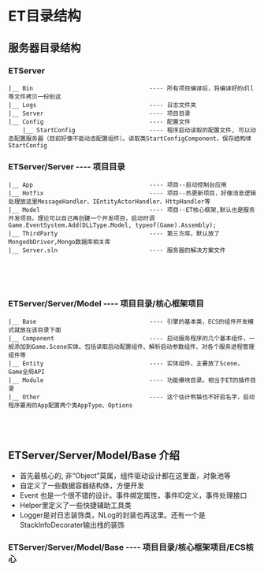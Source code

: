 
ET目录结构
=======




## 服务器目录结构

### ETServer
    |__ Bin                             	---- 所有项目编译后，将编译好的dll等文件拷贝一份到这
    |__ Logs                                ---- 日志文件夹
    |__ Server                              ---- 项目目录
    |__ Config                             	---- 配置文件
    	|__ StartConfig                     ---- 程序启动读取的配置文件, 可以动态配置服务器（目前好像不能动态配置组件）。读取类StartConfigComponent，保存结构体StartConfig




### ETServer/Server ---- 项目目录
    |__ App                             	---- 项目--启动控制台应用
    |__ Hotfix                              ---- 项目--热更新项目，好像消息逻辑处理放这里MessageHandler、IEntityActorHandler、HttpHandler等
    |__ Model                             	---- 项目--ET核心框架,默认也是服务开发项目。理论可以自己再创建一个开发项目，启动时调 Game.EventSystem.Add(DLLType.Model, typeof(Game).Assembly);
    |__ ThirdParty                          ---- 第三方库。默认放了 MongodbDriver,Mongo数据库相关库
    |__ Server.sln                          ---- 服务器的解决方案文件





<br/>
<br/>
<br/>


### ETServer/Server/Model ---- 项目目录/核心框架项目
    |__ Base                             	---- 引擎的基本类，ECS的组件开发模式就放在该目录下面
    |__ Component                           ---- 启动服务程序的几个基本组件，一般添加到Game.Scene实体。包括读取启动配置组件、解析启动参数组件、对各个服务进程管理组件等
    |__ Entity                           	---- 实体组件，主要放了Scene，Game全局API
    |__ Module                           	---- 功能模块目录。相当于ET的插件目录
    |__ Other                           	---- 这个估计熊猫也不好启名字，启动程序要用的App配置两个类AppType、Options



<br/>
<br/>



## ETServer/Server/Model/Base 介绍
* 首先最核心的, 非“Object”莫属，组件驱动设计都在这里面，对象池等
* 自定义了一些数据容器结构体，方便开发
* Event 也是一个很不错的设计。事件绑定属性，事件ID定义，事件处理接口
* Helper里定义了一些快捷辅助工具类
* Logger是对日志装饰类，NLog的封装也再这里。还有一个是StackInfoDecorater输出栈的装饰



### ETServer/Server/Model/Base ---- 项目目录/核心框架项目/ECS核心



